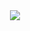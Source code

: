 
<div align="center"><img src="https://github.com/ngdream/ngdream/blob/27438ff71840938ac35fc9fd931e80e8a5288c58/love.png"></div>







